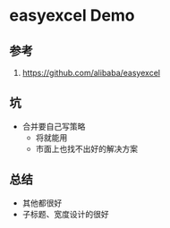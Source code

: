 # easyexcel Demo

## 参考
1. https://github.com/alibaba/easyexcel
 
## 坑
- 合并要自己写策略
  - 将就能用
  - 市面上也找不出好的解决方案

## 总结
- 其他都很好
- 子标题、宽度设计的很好 